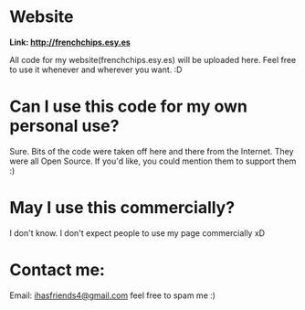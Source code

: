 # Website
**Link: http://frenchchips.esy.es**

All code for my website(frenchchips.esy.es) will be uploaded here. Feel free to use it whenever and wherever you want. :D
# Can I use this code for my own personal use?
Sure. Bits of the code were taken off here and there from the Internet. They were all Open Source. If you'd like, you could mention them to support them :)
# May I use this commercially?
I don't know. I don't expect people to use my page commercially xD
# Contact me:
Email: ihasfriends4@gmail.com feel free to spam me :)
